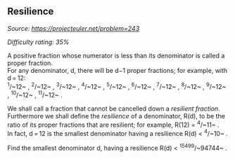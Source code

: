 Resilience
----------

*Source: https://projecteuler.net/problem=243*


*Difficulty rating: 35%*

A positive fraction whose numerator is less than its denominator is
called a proper fraction.\
 For any denominator, d, there will be d−1 proper fractions; for
example, with d = 12:\
<sup>1</sup>/~12~ , <sup>2</sup>/~12~ , <sup>3</sup>/~12~ , <sup>4</sup>/~12~ , <sup>5</sup>/~12~ , <sup>6</sup>/~12~ ,
<sup>7</sup>/~12~ , <sup>8</sup>/~12~ , <sup>9</sup>/~12~ , <sup>10</sup>/~12~ , <sup>11</sup>/~12~ .

We shall call a fraction that cannot be cancelled down a *resilient
fraction*.\
 Furthermore we shall define the *resilience* of a denominator, R(d), to
be the ratio of its proper fractions that are resilient; for example,
R(12) = <sup>4</sup>/~11~ .\
 In fact, d = 12 is the smallest denominator having a resilience R(d) \<
<sup>4</sup>/~10~ .

Find the smallest denominator d, having a resilience R(d) \<
<sup>15499</sup>/~94744~ .
